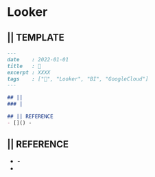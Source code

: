 # Looker
## || TEMPLATE
```markdown
---
date    : 2022-01-01
title   : 🫧 
excerpt : XXXX 
tags    : ["🫧", "Looker", "BI", "GoogleCloud"]
---

## || 
### |

## || REFERENCE
- []() -
```


## || REFERENCE
- []() -
- 
